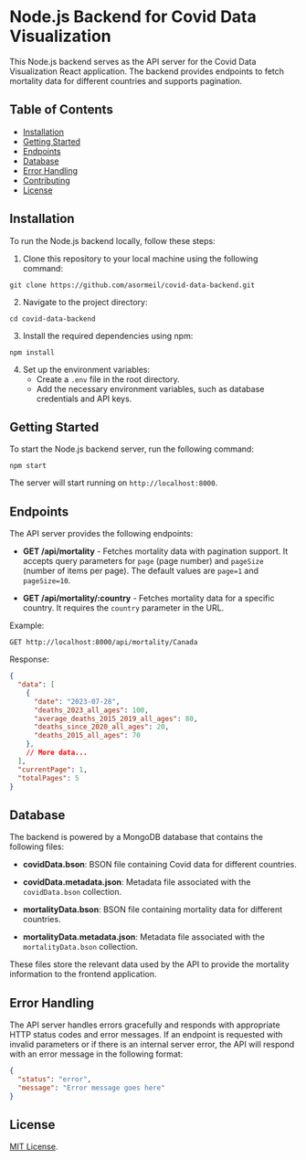 # Node.js Backend for Covid Data Visualization

This Node.js backend serves as the API server for the Covid Data Visualization React application. The backend provides endpoints to fetch mortality data for different countries and supports pagination.

## Table of Contents

- [Installation](#installation)
- [Getting Started](#getting-started)
- [Endpoints](#endpoints)
- [Database](#database)
- [Error Handling](#error-handling)
- [Contributing](#contributing)
- [License](#license)

## Installation

To run the Node.js backend locally, follow these steps:

1. Clone this repository to your local machine using the following command:

```
git clone https://github.com/asormeil/covid-data-backend.git
```

2. Navigate to the project directory:

```
cd covid-data-backend
```

3. Install the required dependencies using npm:

```
npm install
```

4. Set up the environment variables:
   - Create a `.env` file in the root directory.
   - Add the necessary environment variables, such as database credentials and API keys.

## Getting Started

To start the Node.js backend server, run the following command:

```
npm start
```

The server will start running on `http://localhost:8000`.

## Endpoints

The API server provides the following endpoints:

- **GET /api/mortality** - Fetches mortality data with pagination support. It accepts query parameters for `page` (page number) and `pageSize` (number of items per page). The default values are `page=1` and `pageSize=10`.

- **GET /api/mortality/:country** - Fetches mortality data for a specific country. It requires the `country` parameter in the URL.

Example:

```
GET http://localhost:8000/api/mortality/Canada
```

Response:

```json
{
  "data": [
    {
      "date": "2023-07-28",
      "deaths_2023_all_ages": 100,
      "average_deaths_2015_2019_all_ages": 80,
      "deaths_since_2020_all_ages": 20,
      "deaths_2015_all_ages": 70
    },
    // More data...
  ],
  "currentPage": 1,
  "totalPages": 5
}
```

## Database

The backend is powered by a MongoDB database that contains the following files:

- **covidData.bson**: BSON file containing Covid data for different countries.
- **covidData.metadata.json**: Metadata file associated with the `covidData.bson` collection.

- **mortalityData.bson**: BSON file containing mortality data for different countries.
- **mortalityData.metadata.json**: Metadata file associated with the `mortalityData.bson` collection.

These files store the relevant data used by the API to provide the mortality information to the frontend application.

## Error Handling

The API server handles errors gracefully and responds with appropriate HTTP status codes and error messages. If an endpoint is requested with invalid parameters or if there is an internal server error, the API will respond with an error message in the following format:

```json
{
  "status": "error",
  "message": "Error message goes here"
}
```


## License

 [MIT License](LICENSE).


